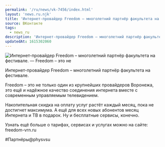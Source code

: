 ```yaml
---
permalink: '/ru/news/vk-7456/index.html'
layout: 'news.ru.njk'
title: 'Интернет-провайдер Freedom – многолетний партнёр факультета на фестивале'
source: ВКонтакте
tags:
  - news_ru
description: 'Интернет-провайдер Freedom – многолетний партнёр факультета на фестивале'
updatedAt: 1615302060
---
```

![Интернет-провайдер Freedom – многолетний партнёр факультета на фестивале. —  Freedom – это не](https://sun9-41.userapi.com/sun9-69/impg/GKtzOh2XxiFQXVTH_q8ERpbccgII5EGEj65cuw/8iaIxcDkq5o.jpg?size=1280x960&quality=96&sign=f2403cc31b61ff970df8dcf75e3c6a09&c_uniq_tag=gLnL_hS_l3KVSuHRLwydAsyG12CV96Q1Tv6snG4-k0I&type=album)

Интернет-провайдер Freedom – многолетний партнёр факультета на фестивале.

Freedom – это не только один из крупнейших провайдеров Воронежа, это ещё и надёжное качество соединения интернета вместе с современным управляемым телевидением.

Накопительная скидка на оплату услуг растёт каждый месяц, пока не достигнет максимума.
А ещё для всех новых абонентов месяц Интернета и ТВ в подарок. Ну и бесплатные сервисы, конечно.

Узнать ещё больше о тарифах, сервисах и услугах можно на сайте: freedom-vrn.ru

#Партнёры@physvsu
